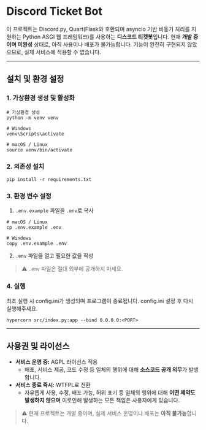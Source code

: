 # Discord Ticket Bot

이 프로젝트는 Discord.py, Quart(Flask와 호환되며 asyncio 기반 비동기 처리를 지원하는 Python ASGI 웹 프레임워크)를 사용하는 **디스코드 티켓봇**입니다.
현재 **개발 중이며 미완성** 상태로, 아직 사용이나 배포가 불가능합니다. 기능이 완전히 구현되지 않았으므로, 실제 서비스에 적용할 수 없습니다.

---

## 설치 및 환경 설정

### 1. 가상환경 생성 및 활성화

```
# 가상환경 생성
python -m venv venv

# Windows
venv\Scripts\activate

# macOS / Linux
source venv/bin/activate
```

### 2. 의존성 설치

```
pip install -r requirements.txt
```

### 3. 환경 변수 설정

1. `.env.example` 파일을 `.env`로 복사

```
# macOS / Linux
cp .env.example .env

# Windows
copy .env.example .env
```

2. `.env` 파일을 열고 필요한 값을 작성


> ⚠️ `.env` 파일은 절대 외부에 공개하지 마세요.

### 4. 실행

최초 실행 시 config.ini가 생성되며 프로그램이 종료됩니다. config.ini 설정 후 다시 실행해주세요.
```
hypercorn src/index.py:app --bind 0.0.0.0:<PORT>
```
---

## 사용권 및 라이선스

- **서비스 운영 중:** AGPL 라이선스 적용  
  - 배포, 서비스 제공, 코드 수정 등 일체의 행위에 대해 **소스코드 공개 의무**가 발생합니다.  
- **서비스 종료 즉시:** WTFPL로 전환  
  - 자유롭게 사용, 수정, 배포 가능, 허위 표기 등 일체의 헹위에 대해 **어떤 제약도 발생하지 않으며** 이로인해 발생하는 모든 책임은 사용자에게 있습니다. 

> ⚠️ 현재 프로젝트는 개발 중이며, 실제 서비스 운영이나 배포는 **아직 불가능**합니다.
